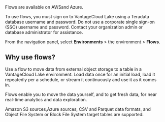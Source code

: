 Flows are available on AWSand Azure.

To use flows, you must sign on to VantageCloud Lake using a Teradata database username and password. Do not use a corporate single sign-on (SSO) username and password. Contact your organization admin or database administrator for assistance.

From the navigation panel, select **Environments** > the environment > **Flows**.

## Why use flows?


Use a flow to move data from external object storage to a table in a VantageCloud Lake environment. Load data once for an initial load, load it repeatedly per a schedule, or stream it continuously and use it as it comes in.

Flows enable you to move the data yourself, and to get fresh data, for near real-time analytics and data exploration.

Amazon S3 sources,Azure sources, CSV and Parquet data formats, and Object File System or Block File System target tables are supported.


